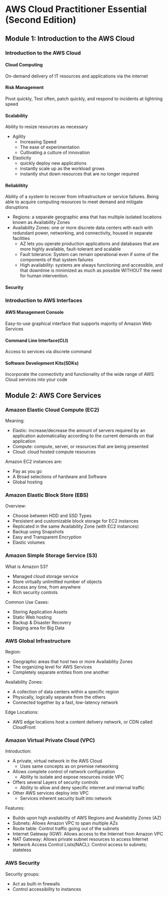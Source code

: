 # AWS Cloud Practitioner Essential (Second Edition)

## Module 1: Introduction to the AWS Cloud

### Introduction to the AWS Cloud

#### Cloud Computing

On-demand delivery of IT resources and applications via the internet

#### Risk Management

Pivot quickly, Test often, patch quickly, and respond to incidents at lightning speed

#### Scalability

Ability to resize resources as necessary

- Agility
  - Increasing Speed
  - The ease of experimentation
  - Cultivating a culture of innovation
- Elasticity
  - quickly deploy new applications
  - instantly scale up as the workload grows
  - instantly shut down resources that are no longer required

#### Reliablitity

Ability of a system to recover from infrastructure or service failures. Being able to acquire computing resources to meet demand and mitigate disruptions

- Regions: a separate geographic area that has multiple isolated locations known as Availability Zones
- Availability Zones: one or more discrete data centers with each with redundant power, networking, and connectivity, housed in separate facilities
  - AZ lets you operate production applications and databases that are more highly available, fault-tolerant and scalable
  - Fault tolerance: System can remain operational even if some of the components of that system failures
  - High availability: systems are always functioning and accessible, and that downtime is minimized as much as possible WITHOUT the need for human intervention.

#### Security

### Introduction to AWS Interfaces

#### AWS Management Console

Easy-to-use graphical interface that supports majority of Amazon Web Services

#### Command Line Interface(CLI)

Access to services via discrete command

#### Software Development Kits(SDKs)

Incorporate the connectivity and functionality of the wide range of AWS Cloud services into your code

## Module 2: AWS Core Services

### Amazon Elastic Cloud Compute (EC2)

Meaning:

- Elastic: increase/decrease the amount of servers required by an application automaticallay according to the current demands on that application
- Compute: compute, server, or resources that are being presented
- Cloud: cloud hosted compute resources

Amazon EC2 instances are:

- Pay as you go
- A Broad selections of hardware and Software
- Global hosting

### Amazon Elastic Block Store (EBS)

Overview:

- Choose between HDD and SSD Types
- Persistent and customizable block storage for EC2 instances
- Replicated in the same Availability Zone (with EC2 instances)
- Backup using Snapshots
- Easy and Transparent Encryption
- Elastic volumes

### Amazon Simple Storage Service (S3)

What is Amazon S3?

- Managed cloud storage service
- Store virtually unlimitted number of objects
- Access any time, from anywhere
- Rich security controls

Common Use Cases:

- Storing Application Assets
- Static Web hosting
- Backup & Disaster Recovery
- Staging area for Big Data

### AWS Global Infrastructure

Region:

- Geographic areas that host two or more Availability Zones
- The organizing level for AWS Services
- Completely separate entities from one another

Availability Zones:

- A collection of data centers within a specific region
- Physically, logically separate from the others
- Connected together by a fast, low-latency network

Edge Locations:

- AWS edge locations host a content delivery network, or CDN called CloudFront

### Amazon Virtual Private Cloud (VPC)

Introduction:

- A private, virtual network in the AWS Cloud
  - Uses same concepts as on premise networking
- Allows complete control of network configuration
  - Ability to isolate and expose resources inside VPC
- Offers several Layers of security controls
  - Ability to allow and deny specific internet and internal traffic
- Other AWS services deploy into VPC
  - Services inherent security built into network

Features:

- Builds upon high availability of AWS Regions and Availability Zones (AZ)
- Subnets: Allows Amazon VPC to span multiple AZs
- Route table: Control traffic going out of the subnets
- Internet Gateway (IGW): Allows access to the Internet from Amazon VPC
- NAT Gateway: Allows private subnet resources to access Internet
- Network Access Control Lists(NACL): Control access to subnets; stateless

### AWS Security

Security groups:

- Act as built-in firewalls
- Control accessibility to instances
